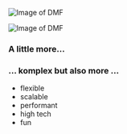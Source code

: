 ![Image of DMF]()<!-- .element data-src="assets/hubble-legacy-shop.svg" width="600" style="border: 0; background: None; box-shadow: None;" -->


![Image of DMF]()<!-- .element data-src="assets/hubble-stack-deployment.svg" width="600" style="border: 0; background: None; box-shadow: None;" -->


### A little more...


### ... komplex but also more ...


- flexible 
- scalable <!-- .element: class="fragment" -->
- performant <!-- .element: class="fragment" -->
- high tech <!-- .element: class="fragment" -->
- fun <!-- .element: class="fragment" -->
